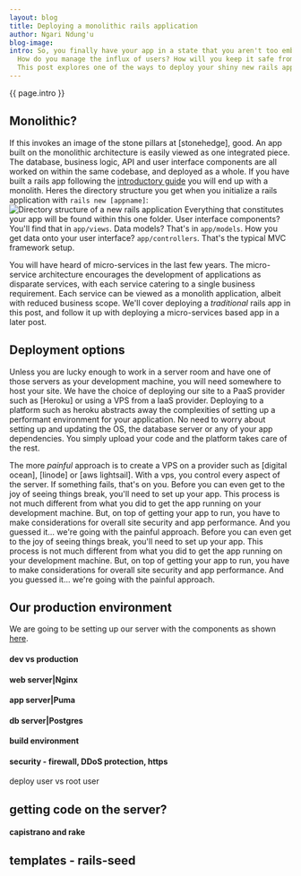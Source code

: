 ```yaml
---
layout: blog 
title: Deploying a monolithic rails application
author: Ngari Ndung'u
blog-image: 
intro: So, you finally have your app in a state that you aren't too embarrassed to show off. How do you open it up to the world?
  How do you manage the influx of users? How will you keep it safe from the *dangerous* internets? These are questions we face every time we work on a new product.
  This post explores one of the ways to deploy your shiny new rails application and the common tooling behind it.
---
```


{{ page.intro }}

## Monolithic?

If this invokes an image of the stone pillars at [stonehedge], good. An app built on the monolithic architecture is easily viewed as one integrated piece.
The database, business logic, API and user interface components are all worked on within the same codebase, and deployed as a whole.
If you have built a rails app following the [introductory guide](https://guides.rubyonrails.org/getting_started.html) you will end up with a monolith.
Heres the directory structure you get when you initialize a rails application with `rails new [appname]`:
![Directory structure of a new rails application]()
Everything that constitutes your app will be found within this one folder. User interface components? You'll find that in `app/views`.
Data models? That's in `app/models`. How you get data onto your user interface? `app/controllers`.
That's the typical MVC framework setup.

You will have heard of micro-services in the last few years. The micro-service architecture encourages the development of applications as disparate services, with each service catering to a single business requirement.
Each service can be viewed as a monolith application, albeit with reduced business scope.
We'll cover deploying a *traditional* rails app in this post, and follow it up with deploying a micro-services based app in a later post.

## Deployment options

Unless you are lucky enough to work in a server room and have one of those servers as your development machine, you will need somewhere to host your site.
We have the choice of deploying our site to a PaaS provider such as [Heroku] or using a VPS from a IaaS provider.
Deploying to a platform such as heroku abstracts away the complexities of setting up a performant environment for your application.
No need to worry about setting up and updating the OS, the database server or any of your app dependencies. You simply upload your code and the platform takes care of the rest.

The more *painful* approach is to create a VPS on a provider such as [digital ocean], [linode] or [aws lightsail].
With a vps, you control every aspect of the server. If something fails, that's on you.
Before you can even get to the joy of seeing things break, you'll need to set up your app.
This process is not much different from what you did to get the app running on your development machine.
But, on top of getting your app to run, you have to make considerations for overall site security and app performance.
And you guessed it... we're going with the painful approach.
Before you can even get to the joy of seeing things break, you'll need to set up your app.
This process is not much different from what you did to get the app running on your development machine.
But, on top of getting your app to run, you have to make considerations for overall site security and app performance.
And you guessed it... we're going with the painful approach.

## Our production environment

We are going to be setting up our server with the components as shown [here](rails-seed).

#### dev vs production 

#### web server|Nginx

#### app server|Puma

#### db server|Postgres

#### build environment

#### security - firewall, DDoS protection, https

deploy user vs root user

## getting code on the server?

#### capistrano and rake

## templates - rails-seed
